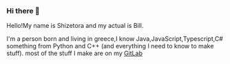 ### Hi there 👋

Hello!My name is Shizetora and my actual is Bill.

I'm a person born and living in greece,I know Java,JavaScript,Typescript,C# something from Python and C++ (and everything I need to know to make stuff).
most of the stuff I make are on my [GitLab](https://gitlab.com/asphyxia)
